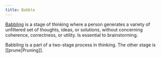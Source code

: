 ```yaml
---
title: Babble
---
```

[Babbling](https://www.lesswrong.com/posts/i42Dfoh4HtsCAfXxL/babble) is a stage of thinking where a person generates a variety of unfiltered set of thoughts, ideas, or solutions, without concerning coherence, correctness, or utility. Is essential to brainstorming.

Babbling is a part of a two-stage process in thinking. The other stage is [[prune|Pruning]].